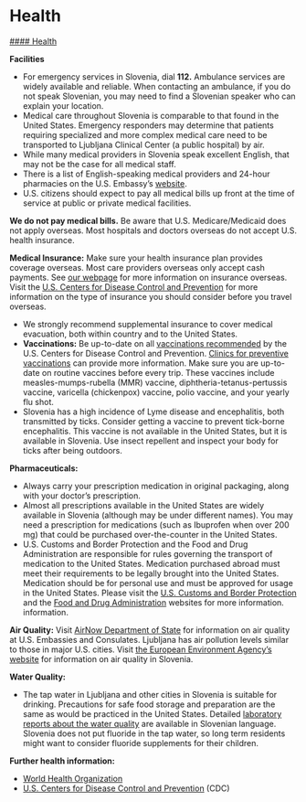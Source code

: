 # Health

[#### Health](javascript:void(0); "Health")

**Facilities**

* For emergency services in Slovenia, dial **112.** Ambulance services are widely available and reliable. When contacting an ambulance, if you do not speak Slovenian, you may need to find a Slovenian speaker who can explain your location.
* Medical care throughout Slovenia is comparable to that found in the United States. Emergency responders may determine that patients requiring specialized and more complex medical care need to be transported to Ljubljana Clinical Center (a public hospital) by air.
* While many medical providers in Slovenia speak excellent English, that may not be the case for all medical staff.
* There is a list of English-speaking medical providers and 24-hour pharmacies on the U.S. Embassy’s [website](https://si.usembassy.gov/medical-assistance/).
* U.S. citizens should expect to pay all medical bills up front at the time of service at public or private medical facilities.

**We do not pay medical bills.** Be aware that U.S. Medicare/Medicaid does not apply overseas. Most hospitals and doctors overseas do not accept U.S. health insurance.

**Medical Insurance:** Make sure your health insurance plan provides coverage overseas. Most care providers overseas only accept cash payments. See [our webpage](https://travel.state.gov/content/travel/en/international-travel/before-you-go/your-health-abroad/Insurance_Coverage_Overseas.html) for more information on insurance overseas. Visit the [U.S. Centers for Disease Control and Prevention](https://wwwnc.cdc.gov/travel/page/insurance) for more information on the type of insurance you should consider before you travel overseas.

* We strongly recommend supplemental insurance to cover medical evacuation, both within country and to the United States.
* **Vaccinations:** Be up-to-date on all [vaccinations recommended](https://wwwnc.cdc.gov/travel/destinations/traveler/none/slovenia?s_cid=ncezid-dgmq-travel-single-001) by the U.S. Centers for Disease Control and Prevention. [Clinics for preventive vaccinations](https://nijz.si/en/) can provide more information. Make sure you are up-to-date on routine vaccines before every trip. These vaccines include measles-mumps-rubella (MMR) vaccine, diphtheria-tetanus-pertussis vaccine, varicella (chickenpox) vaccine, polio vaccine, and your yearly flu shot.
* Slovenia has a high incidence of Lyme disease and encephalitis, both transmitted by ticks. Consider getting a vaccine to prevent tick-borne encephalitis. This vaccine is not available in the United States, but it is available in Slovenia. Use insect repellent and inspect your body for ticks after being outdoors.

**Pharmaceuticals:**

* Always carry your prescription medication in original packaging, along with your doctor’s prescription.
* Almost all prescriptions available in the United States are widely available in Slovenia (although may be under different names). You may need a prescription for medications (such as Ibuprofen when over 200 mg) that could be purchased over-the-counter in the United States.
* U.S. Customs and Border Protection and the Food and Drug Administration are responsible for rules governing the transport of medication to the United States. Medication purchased abroad must meet their requirements to be legally brought into the United States. Medication should be for personal use and must be approved for usage in the United States. Please visit the [U.S. Customs and Border Protection](https://www.cbp.gov/travel/us-citizens/know-before-you-go/prohibited-and-restricted-items) and the [Food and Drug Administration](https://www.fda.gov/industry/import-basics/personal-importation#:~:text=Foreign%20Nationals:,Copy%20of%20Prescription%20(in%20English)) websites for more information. information.

**Air Quality:** Visit [AirNow Department of State](https://www.airnow.gov/international/us-embassies-and-consulates/) for information on air quality at U.S. Embassies and Consulates. Ljubljana has air pollution levels similar to those in major U.S. cities. Visit [the European Environment Agency’s website](https://www.eea.europa.eu/themes/air/air-quality-index/index) for information on air quality in Slovenia.

**Water Quality:**

* The tap water in Ljubljana and other cities in Slovenia is suitable for drinking. Precautions for safe food storage and preparation are the same as would be practiced in the United States. Detailed [laboratory reports about the water quality](https://www.nijz.si/sl/letna-porocila-o-pitni-vodi-v-sloveniji) are available in Slovenian language. Slovenia does not put fluoride in the tap water, so long term residents might want to consider fluoride supplements for their children.

**Further health information:**

* [World Health Organization](https://www.who.int/countries/)
* [U.S. Centers for Disease Control and Prevention](http://wwwnc.cdc.gov/travel/) (CDC)